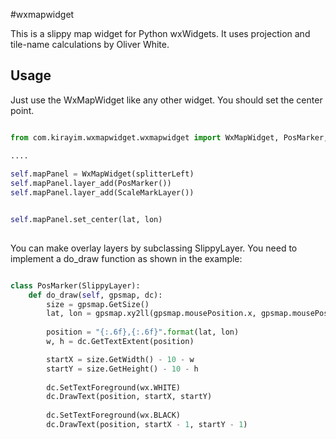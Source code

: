 #wxmapwidget

This is a slippy map widget for Python wxWidgets. It uses projection and tile-name calculations 
by Oliver White. 

## Usage
Just use the WxMapWidget like any other widget. You should set the center point.


```python

from com.kirayim.wxmapwidget.wxmapwidget import WxMapWidget, PosMarker, ScaleMarkLayer, DroneSymbol

....    
    
self.mapPanel = WxMapWidget(splitterLeft)
self.mapPanel.layer_add(PosMarker())
self.mapPanel.layer_add(ScaleMarkLayer())


self.mapPanel.set_center(lat, lon)
    
```


You can make overlay layers by subclassing SlippyLayer. You need to implement a do_draw function as shown in the 
example:


```python

class PosMarker(SlippyLayer):
    def do_draw(self, gpsmap, dc):
        size = gpsmap.GetSize()
        lat, lon = gpsmap.xy2ll(gpsmap.mousePosition.x, gpsmap.mousePosition.y)
        
        position = "{:.6f},{:.6f}".format(lat, lon)
        w, h = dc.GetTextExtent(position)

        startX = size.GetWidth() - 10 - w
        startY = size.GetHeight() - 10 - h
        
        dc.SetTextForeground(wx.WHITE)
        dc.DrawText(position, startX, startY)
        
        dc.SetTextForeground(wx.BLACK)
        dc.DrawText(position, startX - 1, startY - 1)
```
